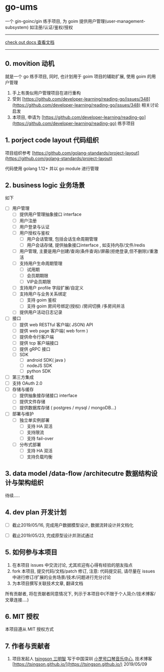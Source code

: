 # go-ums
一个 gin-goinc/gin 练手项目, 为 goim 提供用户管理(user-management-subsystem) 如注册/认证/鉴权/授权



----

[check out docs 查看文档](./docs/readme.md)

----





## 0. movition 动机

就是一个 go 练手项目, 同时, 也计划用于 goim 项目的辅助扩展, 使用 goim 的用户管理
1. 手上有类似用户管理项目在进行重构
2. 受到 [https://github.com/developer-learning/reading-go/issues/348](https://github.com/developer-learning/reading-go/issues/348) 相关讨论启发
3. 本项目, 申请为 [https://github.com/developer-learning/reading-go](https://github.com/developer-learning/reading-go) 练手项目


## 1. porject code layout 代码组织

项目组织参考 [https://github.com/golang-standards/project-layout](https://github.com/golang-standards/project-layout)

代码使用 golang 1.12+ 并以 go module 进行管理

## 2. business logic 业务场景

如下
- [ ] 用户管理
  - [ ] 提供用户管理抽象接口 interface 
  - [ ] 用户注册
  - [ ]  用户登录与认证
  - [ ] 用户授权与鉴权
     - [ ] 用户会话管理, 包括会话生命周期管理
     - [ ] 用户会话存储, 提供抽象接口interface , 如支持内存/文件/redis
  - [ ] 用户管理, 主要是用户创建/查询(条件查询)/屏蔽(拒绝登录,但不删除)/重激活
  - [ ] 支持用户生命周期管理
    - [ ] 试用期
    - [ ] 会员期期限
    - [ ] VIP会员期限
  - [ ] 支持用户 profile 字段扩展/自定义
  - [ ] 支持用户与业务关系绑定
    - [ ] 支持 goim 鉴权
    - [ ] 支持 goim 房间号绑定(授权) /房间切换 /多房间并活
  - [ ] 提供用户活动日志记录
- [ ] 接口
  - [ ] 提供 web RESTful 客户端( JSON) API
  - [ ] 提供 web page 客户端( web form ) 
  - [ ] 提供命令行客户端
  - [ ] 提供 tcp 客户端接口
  - [ ] 提供 gRPC 接口
  - [ ] SDK
    - [ ] android SDK( java )
    - [ ] nodeJS SDK
    - [ ] python SDK
 - [ ] 第三方集成
  - [ ] 支持 OAuth 2.0  
- [ ] 存储与缓存
  - [ ] 提供抽象接存储接口 interface 
  - [ ] 提供文件存储
  - [ ] 提供数据库存储 ( postgres / mysql / mongoDB...)
- [ ] 部署与维护
  - [ ] 独立单实例部署
    - [ ] 支持 HA 双活
    - [ ] 支持限流
    - [ ] 支持 fail-over
  - [ ] 分布式部署 
      - [ ] 支持 HA 双活
      - [ ] 支持负载均衡

## 3. data model /data-flow /architecutre 数据结构设计与架构组织

待续.....

## 4. dev plan 开发计划

- [ ] 截止2019/05/16,  完成用户数据模型设计, 数据流转设计并文档化
- [ ] 截止2019/05/23,  完成原型设计并测试通过


## 5.   如何参与本项目

1. 在本项目 issues 中交流讨论, 尤其欢迎有心得有经验的朋友指点
2. fork 本项目, 提交代码/文档/patch 修订, 注意: 代码提交前, 请尽量在 issues 中进行修订/扩展的业务场景/技术/问题进行充分讨论
3. 为本项目撰写关联技术文章, 翻译文档

所有贡献者, 将在贡献者同意情况下, 列示于本项目中(不限于个人简介/技术博客/文章连接....)

## 6. MIT 授权
本项目遵从 MIT 授权方式

## 7. 作者与贡献者
1.  项目发起人 [tsingson 三明智](https://github.com/tsingson) 写于中国深圳 [小罗号口琴音乐中心](https://tsingson.github.io/music/about-studio/),  技术博客[https://tsingson.github.io/](https://tsingson.github.io/) 2019/05/09

